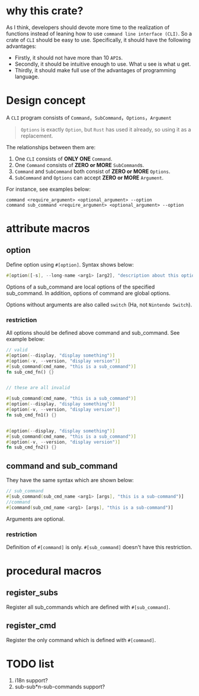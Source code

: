 # why this crate?
As I think, developers should devote more time to the realization of functions instead of leaning how to use `command line interface (CLI)`. So a crate of `CLI` should be easy to use.
Specifically, it should have the following advantages:

- Firstly, it should not have more than 10 `API`s.
- Secondly, it should be intuitive enough to use. What u see is what u get.
- Thirdly, it should make full use of the advantages of programming language.



# Design concept

A `CLI` program consists of `Command`，`SubCommand`，`Options`，`Argument`

> `Options` is exactly `Option`, but `Rust` has used it already, so using it as a replacement.

The relationships between them are:

1. One `CLI` consists of **ONLY ONE** `Command`.
2. One `Command` consists of **ZERO or MORE** `SubCommand`s.
3. `Command` and `SubCommand` both consist of **ZERO or MORE** `Options`.
4. `SubCommand` and `Options` can accept **ZERO or MORE** `Argument`.

For instance, see examples below:

```shell
command <require_argument> <optional_argument> --option
command sub_command <require_argument> <optional_argument> --option
```

# attribute macros
## option
Define option using `#[option]`. Syntax shows below:
```rust
#[option([-s], --long-name <arg1> [arg2], "description about this option")]
```

Options of a sub_command are local options of the specified sub_command. In addition, options of command are global options.

Options without arguments are also called `switch` (Ha, not `Nintendo Switch`).

### restriction
All options should be defined above command and sub_command. See example below:
```rust
// valid
#[option(--display, "display something")]
#[option(-v, --version, "display version")]
#[sub_command(cmd_name, "this is a sub_command")]
fn sub_cmd_fn() {} 


// these are all invalid

#[sub_command(cmd_name, "this is a sub_command")]
#[option(--display, "display something")]
#[option(-v, --version, "display version")]
fn sub_cmd_fn1() {} 


#[option(--display, "display something")]
#[sub_command(cmd_name, "this is a sub_command")]
#[option(-v, --version, "display version")]
fn sub_cmd_fn2() {} 
```

## command and sub_command
They have the same syntax which are shown below:
```rust
// sub_command
#[sub_command(sub_cmd_name <arg1> [args], "this is a sub-command")]
//command
#[command(sub_cmd_name <arg1> [args], "this is a sub-command")]
```

Arguments are optional.

### restriction
Definition of `#[command]` is only. `#[sub_command]` doesn't have this restriction.

# procedural macros

## register_subs
Register all sub_commands which are defined with `#[sub_command]`.

## register_cmd
Register the only command which is defined with `#[command]`.

# TODO list

1. i18n support?
2. sub-sub*n-sub-commands support?
